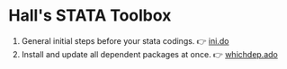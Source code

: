 # Hall's STATA Toolbox


1. General initial steps before your stata codings. 👉 [ini.do](/ini.do)
2. Install and update all dependent packages at once. 👉 [whichdep.ado](/whichdep.ado)